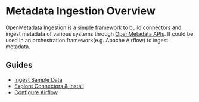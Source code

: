 # Metadata Ingestion Overview

OpenMetadata Ingestion is a simple framework to build connectors and ingest metadata of various systems through [OpenMetadata APIs](../metadata-standard/apis/). It could be used in an orchestration framework(e.g. Apache Airflow) to ingest metadata.

## Guides

* [Ingest Sample Data](ingest-sample-data.md)
* [Explore Connectors & Install](../connectors/)
* [Configure Airflow](../connectors/airflow/airflow.md)
